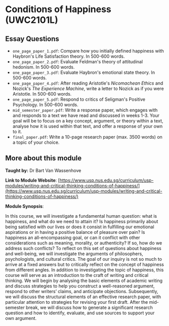 # Conditions of Happiness (UWC2101L)

## Essay Questions
- `one_page_paper_1.pdf`: Compare how you initially defined happiness with Haybron's Life Satisfaction theory. In 500-600 words.
- `one_page_paper_2.pdf`: Evaluate Feldman's theory of attitudinal hedonism. In 500-600 words.
- `one_page_paper_3.pdf`: Evaluate Haybron's emotional state theory. In 500-600 words.
- `one_page_paper_4.pdf`: After reading Aristotle's *Nicomachean Ethics* and Nozick's *The Experience Machine*, write a letter to Nozick as if you were Aristotle. In 500-600 words.
- `one_page_paper_5.pdf`: Respond to critics of Seligman's Positive Psychology. In 500-600 words.
- `mid_semester_paper.pdf`: Write a response paper, which engages with and responds to a text we have read and discussed in weeks 1-3. Your goal will be to focus on a key concept, argument, or theory within a text, analyse how it is used within that text, and offer a response of your own to it. 
- `final_paper.pdf`: Write a 10-page research paper (max. 3500 words) on a topic of your choice.


## More about this module
**Taught by:** Dr Bart Van Wassenhove

**Link to Module Website**:
[https://www.usp.nus.edu.sg/curriculum/usp-modules/writing-and-critical-thinking-conditions-of-happiness/](https://www.usp.nus.edu.sg/curriculum/usp-modules/writing-and-critical-thinking-conditions-of-happiness/)

**Module Synopsis**: 

In this course, we will investigate a fundamental human question: what is happiness, and what do we need to attain it? Is happiness primarily about being satisfied with our lives or does it consist in fulfilling our emotional aspirations or in having a positive balance of pleasure over pain? Is happiness an all-encompassing goal, or can it conflict with other considerations such as meaning, morality, or authenticity? If so, how do we address such conflicts? To reflect on this set of questions about happiness and well-being, we will investigate the arguments of philosophers, psychologists, and cultural critics. The goal of our inquiry is not so much to arrive at a fixed answers but to critically reflect on the concept of happiness from different angles. In addition to investigating the topic of happiness, this course will serve as an introduction to the craft of writing and critical thinking. We will begin by analysing the basic elements of academic writing and discuss strategies to help you construct a well-reasoned argument, respond to other writers’ claims, and anticipate objections. Subsequently, we will discuss the structural elements of an effective research paper, with particular attention to strategies for revising your first draft. After the mid-semester break, we will discuss how to generate a significant research question and how to identify, evaluate, and use sources to support your own argument.
